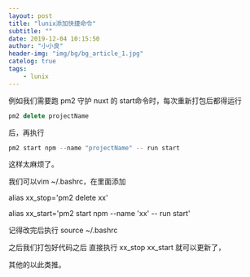 ```yaml
---
layout: post
title: "lunix添加快捷命令"
subtitle: ""
date: 2019-12-04 10:15:50
author: "小小良"
header-img: "img/bg/bg_article_1.jpg"
catelog: true
tags:
    - lunix
---
```


例如我们需要跑 pm2 守护 nuxt 的 start命令时，每次重新打包后都得运行

```javascript
pm2 delete projectName
```

后，再执行

```javascript
pm2 start npm --name "projectName" -- run start
```

这样太麻烦了。

我们可以vim ~/.bashrc，在里面添加

alias xx_stop='pm2 delete xx'

alias xx_start='pm2 start npm --name 'xx' -- run start'

记得改完后执行 source ~/.bashrc

之后我们打包好代码之后 直接执行 xx_stop xx_start 就可以更新了，

其他的以此类推。